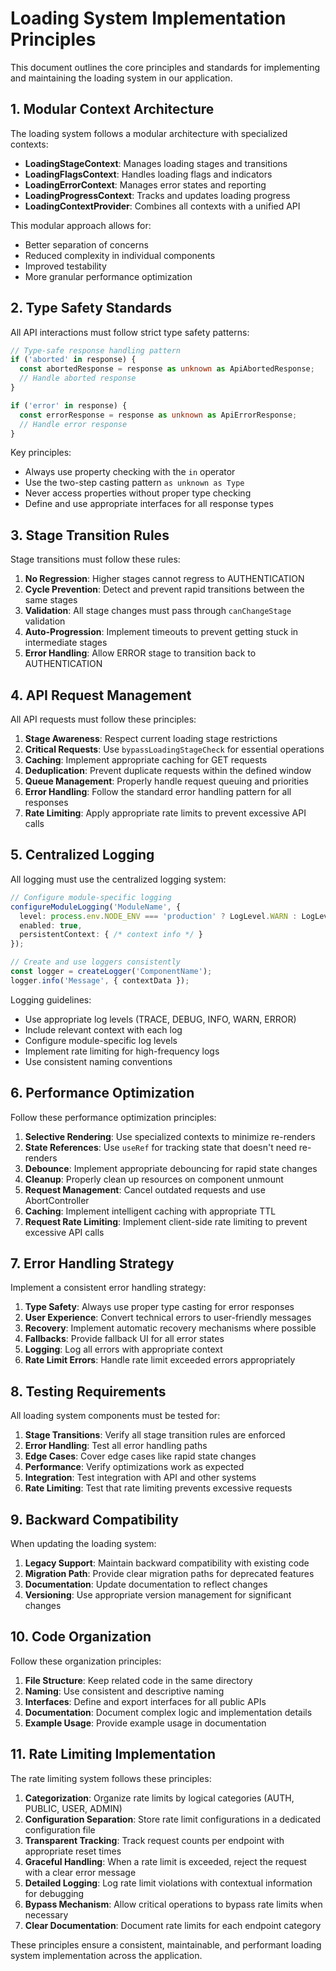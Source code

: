# Loading System Implementation Principles

This document outlines the core principles and standards for implementing and maintaining the loading system in our application.

## 1. Modular Context Architecture

The loading system follows a modular architecture with specialized contexts:

- **LoadingStageContext**: Manages loading stages and transitions
- **LoadingFlagsContext**: Handles loading flags and indicators
- **LoadingErrorContext**: Manages error states and reporting
- **LoadingProgressContext**: Tracks and updates loading progress
- **LoadingContextProvider**: Combines all contexts with a unified API

This modular approach allows for:
- Better separation of concerns
- Reduced complexity in individual components
- Improved testability
- More granular performance optimization

## 2. Type Safety Standards

All API interactions must follow strict type safety patterns:

```typescript
// Type-safe response handling pattern
if ('aborted' in response) {
  const abortedResponse = response as unknown as ApiAbortedResponse;
  // Handle aborted response
}

if ('error' in response) {
  const errorResponse = response as unknown as ApiErrorResponse;
  // Handle error response
}
```

Key principles:
- Always use property checking with the `in` operator
- Use the two-step casting pattern `as unknown as Type`
- Never access properties without proper type checking
- Define and use appropriate interfaces for all response types

## 3. Stage Transition Rules

Stage transitions must follow these rules:

1. **No Regression**: Higher stages cannot regress to AUTHENTICATION
2. **Cycle Prevention**: Detect and prevent rapid transitions between the same stages
3. **Validation**: All stage changes must pass through `canChangeStage` validation
4. **Auto-Progression**: Implement timeouts to prevent getting stuck in intermediate stages
5. **Error Handling**: Allow ERROR stage to transition back to AUTHENTICATION

## 4. API Request Management

All API requests must follow these principles:

1. **Stage Awareness**: Respect current loading stage restrictions
2. **Critical Requests**: Use `bypassLoadingStageCheck` for essential operations
3. **Caching**: Implement appropriate caching for GET requests
4. **Deduplication**: Prevent duplicate requests within the defined window
5. **Queue Management**: Properly handle request queuing and priorities
6. **Error Handling**: Follow the standard error handling pattern for all responses
7. **Rate Limiting**: Apply appropriate rate limits to prevent excessive API calls

## 5. Centralized Logging

All logging must use the centralized logging system:

```typescript
// Configure module-specific logging
configureModuleLogging('ModuleName', {
  level: process.env.NODE_ENV === 'production' ? LogLevel.WARN : LogLevel.INFO,
  enabled: true,
  persistentContext: { /* context info */ }
});

// Create and use loggers consistently
const logger = createLogger('ComponentName');
logger.info('Message', { contextData });
```

Logging guidelines:
- Use appropriate log levels (TRACE, DEBUG, INFO, WARN, ERROR)
- Include relevant context with each log
- Configure module-specific log levels
- Implement rate limiting for high-frequency logs
- Use consistent naming conventions

## 6. Performance Optimization

Follow these performance optimization principles:

1. **Selective Rendering**: Use specialized contexts to minimize re-renders
2. **State References**: Use `useRef` for tracking state that doesn't need re-renders
3. **Debounce**: Implement appropriate debouncing for rapid state changes
4. **Cleanup**: Properly clean up resources on component unmount
5. **Request Management**: Cancel outdated requests and use AbortController
6. **Caching**: Implement intelligent caching with appropriate TTL
7. **Request Rate Limiting**: Implement client-side rate limiting to prevent excessive API calls

## 7. Error Handling Strategy

Implement a consistent error handling strategy:

1. **Type Safety**: Always use proper type casting for error responses
2. **User Experience**: Convert technical errors to user-friendly messages
3. **Recovery**: Implement automatic recovery mechanisms where possible
4. **Fallbacks**: Provide fallback UI for all error states
5. **Logging**: Log all errors with appropriate context
6. **Rate Limit Errors**: Handle rate limit exceeded errors appropriately

## 8. Testing Requirements

All loading system components must be tested for:

1. **Stage Transitions**: Verify all stage transition rules are enforced
2. **Error Handling**: Test all error handling paths
3. **Edge Cases**: Cover edge cases like rapid state changes
4. **Performance**: Verify optimizations work as expected
5. **Integration**: Test integration with API and other systems
6. **Rate Limiting**: Test that rate limiting prevents excessive requests

## 9. Backward Compatibility

When updating the loading system:

1. **Legacy Support**: Maintain backward compatibility with existing code
2. **Migration Path**: Provide clear migration paths for deprecated features
3. **Documentation**: Update documentation to reflect changes
4. **Versioning**: Use appropriate version management for significant changes

## 10. Code Organization

Follow these organization principles:

1. **File Structure**: Keep related code in the same directory
2. **Naming**: Use consistent and descriptive naming
3. **Interfaces**: Define and export interfaces for all public APIs
4. **Documentation**: Document complex logic and implementation details
5. **Example Usage**: Provide example usage in documentation

## 11. Rate Limiting Implementation

The rate limiting system follows these principles:

1. **Categorization**: Organize rate limits by logical categories (AUTH, PUBLIC, USER, ADMIN)
2. **Configuration Separation**: Store rate limit configurations in a dedicated configuration file
3. **Transparent Tracking**: Track request counts per endpoint with appropriate reset times
4. **Graceful Handling**: When a rate limit is exceeded, reject the request with a clear error message
5. **Detailed Logging**: Log rate limit violations with contextual information for debugging
6. **Bypass Mechanism**: Allow critical operations to bypass rate limits when necessary
7. **Clear Documentation**: Document rate limits for each endpoint category

These principles ensure a consistent, maintainable, and performant loading system implementation across the application. 